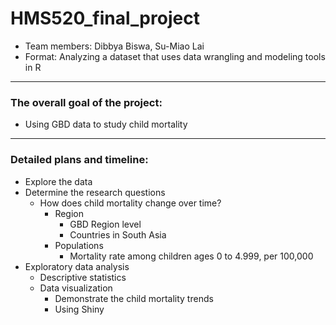 # HMS520_final_project
* Team members: Dibbya Biswa, Su-Miao Lai
* Format: Analyzing a dataset that uses data wrangling and modeling tools in R
---
### The overall goal of the project: 
*  Using GBD data to study child mortality
---
### Detailed plans and timeline:
* Explore the data 
* Determine the research questions 
  * How does child mortality change over time? 
    * Region
       * GBD Region level
       * Countries in South Asia
    * Populations 
       * Mortality rate among children ages 0 to 4.999, per 100,000
* Exploratory data analysis
   * Descriptive statistics
   * Data visualization 
      * Demonstrate the child mortality trends 
      * Using Shiny 

